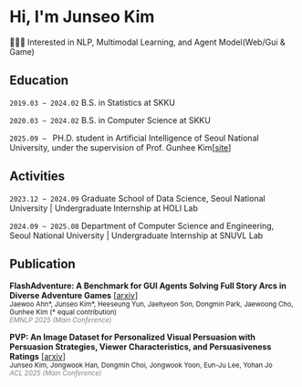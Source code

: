 
# Hi, I'm Junseo Kim

👩🏻‍💻 Interested in NLP, Multimodal Learning, and Agent Model(Web/Gui & Game)

## Education
```2019.03 ~ 2024.02``` B.S. in Statistics at SKKU

```2020.03 ~ 2024.02``` B.S. in Computer Science at SKKU

```2025.09 ~ ``` PH.D. student in Artificial Intelligence of Seoul National University, under the supervision of Prof. Gunhee Kim[[site](https://vision.snu.ac.kr/)]



## Activities

```2023.12 ~ 2024.09```  Graduate School of Data Science, Seoul National University | Undergraduate Internship at HOLI Lab

```2024.09 ~ 2025.08```  Department of Computer Science and Engineering, Seoul National University | Undergraduate Internship at SNUVL Lab

## Publication  

**FlashAdventure: A Benchmark for GUI Agents Solving Full Story Arcs in Diverse Adventure Games**  [[arxiv]((https://arxiv.org/abs/2509.01052))]    
<sub>Jaewoo Ahn*, Junseo Kim*, Heeseung Yun, Jaehyeon Son, Dongmin Park, Jaewoong Cho, Gunhee Kim (* equal contribution)</sub>  
<sub><i><span style="color:gray">EMNLP 2025 (Main Conference)</span></i></sub>  


**PVP: An Image Dataset for Personalized Visual Persuasion with Persuasion Strategies, Viewer Characteristics, and Persuasiveness Ratings** [[arxiv](https://arxiv.org/abs/2506.00481)]  
<sub>Junseo Kim, Jongwook Han, Dongmin Choi, Jongwook Yoon, Eun-Ju Lee, Yohan Jo</sub>  
<sub><i><span style="color:gray">ACL 2025 (Main Conference)</span></i></sub>



